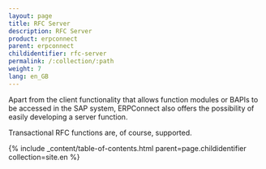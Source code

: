 ```yaml
---
layout: page
title: RFC Server
description: RFC Server
product: erpconnect
parent: erpconnect
childidentifier: rfc-server
permalink: /:collection/:path
weight: 7
lang: en_GB
---
```


Apart from the client functionality that allows function modules or BAPIs to be accessed in the SAP system, ERPConnect also offers the possibility of easily developing a server function.

Transactional RFC functions are, of course, supported. 

{% include _content/table-of-contents.html parent=page.childidentifier collection=site.en %}
